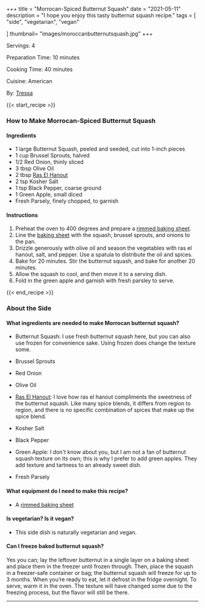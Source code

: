 +++
title = "Morrocan-Spiced Butternut Squash"
date = "2021-05-11"
description = "I hope you enjoy this tasty butternut squash recipe."
tags = [
    "side",
    "vegetarian",
    "vegan"
 
]
thumbnail= "images/moroccanbutternutsquash.jpg"
+++

Servings: 4 <!--more-->

Preparation Time: 10 minutes 

Cooking Time: 40 minutes 

Cuisine: American

By: [Tressa](https://www.jamilghar.com/about/)

{{< start_recipe >}}

### How to Make Morrocan-Spiced Butternut Squash

#### Ingredients  

* 1 large Butternut Squash, peeled and seeded, cut into 1-inch pieces
* 1 cup Brussel Sprouts, halved
* 1/2 Red Onion, thinly sliced 
* 3 tbsp Olive Oil 
* 2 tbsp [Ras El Hanout](https://amzn.to/3I2sGmj) 
* 2 tsp Kosher Salt 
* 1 tsp Black Pepper, coarse ground 
* 1 Green Apple, small diced  
* Fresh Parsely, finely chopped, to garnish 
  
#### Instructions 

1. Preheat the oven to 400 degrees and prepare a [rimmed baking sheet](https://amzn.to/3uG5Mdg). 
2. Line the [baking sheet](https://amzn.to/3uG5Mdg) with the squash, brussel sprouts, and onions to the pan. 
3. Drizzle generously with olive oil and season the vegetables with ras el hanout, salt, and pepper. Use a spatula to distribute the oil and spices. 
4. Bake for 20 minutes. Stir the butternut squash, and bake for another 20 minutes. 
5. Allow the squash to cool, and then move it to a serving dish. 
6. Fold in the green apple and garnish with fresh parsley to serve. 

{{< end_recipe >}}

### About the Side 

#### What ingredients are needed to make Morrocan butternut squash?

* Butternut Squash: I use fresh butternut squash here, but you can also use frozen for convenience sake. Using frozen does change the texture some.   

* Brussel Sprouts

* Red Onion

* Olive Oil 

* [Ras El Hanout](https://amzn.to/3I2sGmj): I love how ras el hanout compliments the sweetness of the butternut squash. Like many spice blends, it differs from region to region, and there is no specific combination of spices that make up the spice blend. 

* Kosher Salt 

* Black Pepper

* Green Apple: I don't know about you, but I am not a fan of butternut squash texture on its own; this is why I prefer to add green apples. They add texture and tartness to an already sweet dish.

* Fresh Parsely 

#### What equipment do I need to make this recipe?

* A [rimmed baking sheet](https://amzn.to/3uG5Mdg) 

#### Is vegetarian? Is it vegan?

* This side dish is naturally vegetarian and vegan. 

#### Can I freeze baked butternut squash?

Yes you can; lay the leftover butternut in a single layer on a baking sheet and place them in the freezer until frozen through. Then, place the squash in a freezer-safe container or bag; the butternut squash will freeze for up to 3 months. When you’re ready to eat, let it defrost in the fridge overnight. To serve, warm it in the oven. The texture will have changed some due to the freezing process, but the flavor will still be there. 

----
